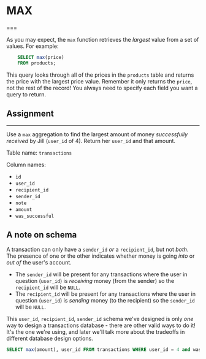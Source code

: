 # MAX
===

As you may expect, the `max` function retrieves the _largest_ value from a set of values. For example:
```sql
    SELECT max(price)
    FROM products;
```

This query looks through all of the prices in the `products` table and returns the price with the largest price value. Remember it only returns the `price`, not the rest of the record! You always need to specify each field you want a query to return.

## Assignment
----------

Use a `max` aggregation to find the largest amount of money _successfully received_ by Jill (`user_id` of 4). Return her `user_id` and that amount.

Table name: `transactions`

Column names:

*   `id`
*   `user_id`
*   `recipient_id`
*   `sender_id`
*   `note`
*   `amount`
*   `was_successful`

A note on schema
----------------

A transaction can only have a `sender_id` _or_ a `recipient_id`, but not _both_. The presence of one or the other indicates whether money is going _into_ or _out of_ the user's account.

*   The `sender_id` will be present for any transactions where the user in question (`user_id`) is _receiving_ money (from the sender) so the `recipient_id` will be `NULL`.
*   The `recipient_id` will be present for any transactions where the user in question (`user_id`) is _sending_ money (to the recipient) so the `sender_id` will be `NULL`.

This `user_id`, `recipient_id`, `sender_id` schema we've designed is only _one_ way to design a transactions database - there are other valid ways to do it! It's the one we're using, and later we'll talk more about the tradeoffs in different database design options.

```sql
SELECT max(amount), user_id FROM transactions WHERE user_id = 4 and was_successful = true and sender_id is NOT NULL;
```